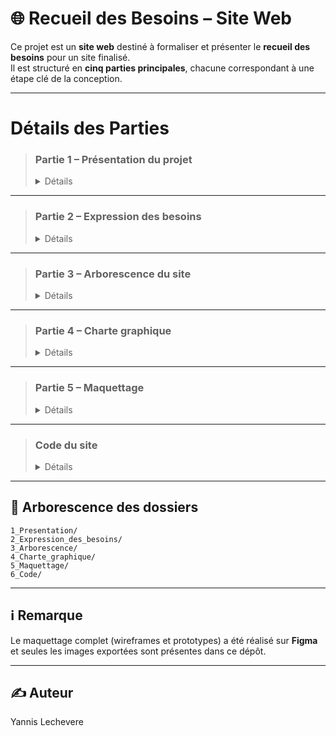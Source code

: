 # 🌐 Recueil des Besoins – Site Web

Ce projet est un **site web** destiné à formaliser et présenter le **recueil des besoins** pour un site finalisé.  
Il est structuré en **cinq parties principales**, chacune correspondant à une étape clé de la conception.

---

# Détails des Parties

> ### **Partie 1 – Présentation du projet**
> <details> <summary>Détails</summary>
>
>> Cette section présente le projet, son contexte, ses objectifs, et toutes les connaissances à maîtriser pour comprendre le sujet.  
>> Elle fournit les bases nécessaires pour aborder la suite du dossier.
>>
>> 🔗 [Dossier Présentation](./1_Presentation)
>
> </details>

---

> ### **Partie 2 – Expression des besoins**
> <details> <summary>Détails</summary>
>
>> Document rassemblant l'intégralité des besoins fonctionnels et non-fonctionnels du site.  
>> On y retrouve tout ce que le site doit contenir, proposer et permettre à l'utilisateur.
>>
>> 🔗 [Dossier Expression des besoins](./2_Expression_des_besoins)
>
> </details>

---

> ### **Partie 3 – Arborescence du site**
> <details> <summary>Détails</summary>
>
>> Cette partie expose le schéma de navigation du site, avec l’organisation des pages et les chemins d’accès.  
>> Elle permet de visualiser la structure générale avant le développement.
>>
>> 🔗 [Dossier Arborescence](./3_Arborescence)
>
> </details>

---

> ### **Partie 4 – Charte graphique**
> <details> <summary>Détails</summary>
>
>> Présentation de l'identité visuelle du site :  
>> - Couleurs principales  
>> - Icônes  
>> - Header et footer  
>> Tout ce qui définit l’aspect graphique global du projet.
>>
>> 🔗 [Dossier Charte Graphique](./4_Charte_graphique)
>
> </details>

---

> ### **Partie 5 – Maquettage**
> <details> <summary>Détails</summary>
>
>> Le maquettage du site (wireframes et maquettes graphiques) a été réalisé sur Figma.  
>> Toutes les images générées sont disponibles dans ce dossier.
>>
>> 🔗 [Dossier Maquettage](./5_Maquettage)
>
> </details>

---

> ### **Code du site**
> <details> <summary>Détails</summary>
>
>> Le code source du site comprend :  
>> - Fichiers HTML  
>> - Feuilles de style CSS  
>> - Fichiers JavaScript  
>> - Images  
>> Tout ce qui permet d’exécuter le site tel que conçu et maquetté.
>>
>> 🔗 [Dossier Code](./6_Code)
>
> </details>

---

## 📁 Arborescence des dossiers

```
1_Presentation/
2_Expression_des_besoins/
3_Arborescence/
4_Charte_graphique/
5_Maquettage/
6_Code/
```

---

## ℹ️ Remarque

Le maquettage complet (wireframes et prototypes) a été réalisé sur **Figma** et seules les images exportées sont présentes dans ce dépôt.

---

## ✍️ Auteur

Yannis Lechevere

